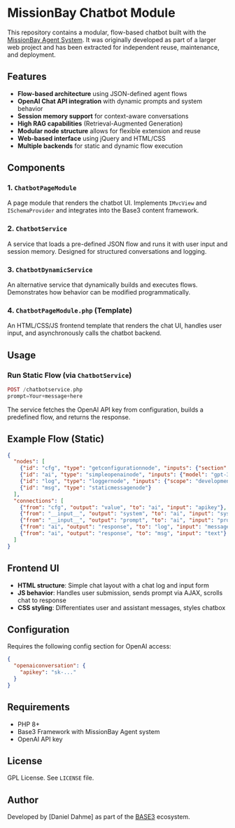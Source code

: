 # MissionBay Chatbot Module

This repository contains a modular, flow-based chatbot built with the [MissionBay Agent System](https://github.com/ddbase3/MissionBay). It was originally developed as part of a larger web project and has been extracted for independent reuse, maintenance, and deployment.

## Features

* **Flow-based architecture** using JSON-defined agent flows
* **OpenAI Chat API integration** with dynamic prompts and system behavior
* **Session memory support** for context-aware conversations
* **High RAG capabilities** (Retrieval-Augmented Generation)
* **Modular node structure** allows for flexible extension and reuse
* **Web-based interface** using jQuery and HTML/CSS
* **Multiple backends** for static and dynamic flow execution

## Components

### 1. `ChatbotPageModule`

A page module that renders the chatbot UI. Implements `IMvcView` and `ISchemaProvider` and integrates into the Base3 content framework.

### 2. `ChatbotService`

A service that loads a pre-defined JSON flow and runs it with user input and session memory. Designed for structured conversations and logging.

### 3. `ChatbotDynamicService`

An alternative service that dynamically builds and executes flows. Demonstrates how behavior can be modified programmatically.

### 4. `ChatbotPageModule.php` (Template)

An HTML/CSS/JS frontend template that renders the chat UI, handles user input, and asynchronously calls the chatbot backend.

## Usage

### Run Static Flow (via `ChatbotService`)

```php
POST /chatbotservice.php
prompt=Your+message+here
```

The service fetches the OpenAI API key from configuration, builds a predefined flow, and returns the response.

## Example Flow (Static)

```json
{
  "nodes": [
    {"id": "cfg", "type": "getconfigurationnode", "inputs": {"section": "openaiconversation", "key": "apikey"}},
    {"id": "ai", "type": "simpleopenainode", "inputs": {"model": "gpt-3.5-turbo"}},
    {"id": "log", "type": "loggernode", "inputs": {"scope": "development"}},
    {"id": "msg", "type": "staticmessagenode"}
  ],
  "connections": [
    {"from": "cfg", "output": "value", "to": "ai", "input": "apikey"},
    {"from": "__input__", "output": "system", "to": "ai", "input": "system"},
    {"from": "__input__", "output": "prompt", "to": "ai", "input": "prompt"},
    {"from": "ai", "output": "response", "to": "log", "input": "message"},
    {"from": "ai", "output": "response", "to": "msg", "input": "text"}
  ]
}
```

## Frontend UI

* **HTML structure**: Simple chat layout with a chat log and input form
* **JS behavior**: Handles user submission, sends prompt via AJAX, scrolls chat to response
* **CSS styling**: Differentiates user and assistant messages, styles chatbox

## Configuration

Requires the following config section for OpenAI access:

```json
{
  "openaiconversation": {
    "apikey": "sk-..."
  }
}
```

## Requirements

* PHP 8+
* Base3 Framework with MissionBay Agent system
* OpenAI API key

## License

GPL License. See `LICENSE` file.

## Author

Developed by \[Daniel Dahme] as part of the [BASE3](https://base3.de) ecosystem.

